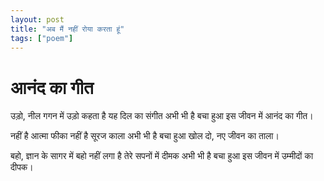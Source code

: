 ```yaml
---
layout: post
title: "अब मैं नहीं रोया करता हूं"
tags: ["poem"]
---
```


# आनंद का गीत

उड़ो, नील गगन में उड़ो
कहता है यह दिल का संगीत
अभी भी है बचा हुआ
इस जीवन में आनंद का गीत।

नहीं है आत्मा फीका
नहीं है सूरज काला
अभी भी है बचा हुआ
खोल दो, नए जीवन का ताला।

बहो, ज्ञान के सागर में बहो
नहीं लगा है तेरे सपनों में दीमक
अभी भी है बचा हुआ
इस जीवन में उम्मीदों का दीपक।
